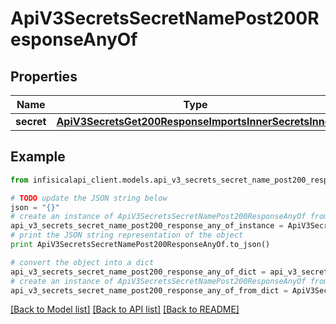 # ApiV3SecretsSecretNamePost200ResponseAnyOf


## Properties
Name | Type | Description | Notes
------------ | ------------- | ------------- | -------------
**secret** | [**ApiV3SecretsGet200ResponseImportsInnerSecretsInner**](ApiV3SecretsGet200ResponseImportsInnerSecretsInner.md) |  | 

## Example

```python
from infisicalapi_client.models.api_v3_secrets_secret_name_post200_response_any_of import ApiV3SecretsSecretNamePost200ResponseAnyOf

# TODO update the JSON string below
json = "{}"
# create an instance of ApiV3SecretsSecretNamePost200ResponseAnyOf from a JSON string
api_v3_secrets_secret_name_post200_response_any_of_instance = ApiV3SecretsSecretNamePost200ResponseAnyOf.from_json(json)
# print the JSON string representation of the object
print ApiV3SecretsSecretNamePost200ResponseAnyOf.to_json()

# convert the object into a dict
api_v3_secrets_secret_name_post200_response_any_of_dict = api_v3_secrets_secret_name_post200_response_any_of_instance.to_dict()
# create an instance of ApiV3SecretsSecretNamePost200ResponseAnyOf from a dict
api_v3_secrets_secret_name_post200_response_any_of_from_dict = ApiV3SecretsSecretNamePost200ResponseAnyOf.from_dict(api_v3_secrets_secret_name_post200_response_any_of_dict)
```
[[Back to Model list]](../README.md#documentation-for-models) [[Back to API list]](../README.md#documentation-for-api-endpoints) [[Back to README]](../README.md)


